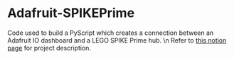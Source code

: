 # Adafruit-SPIKEPrime
Code used to build a PyScript which creates a connection between an Adafruit IO dashboard and a LEGO SPIKE Prime hub.
\n
Refer to [this notion page](https://www.notion.so/LEGO-SPIKE-Prime-Adafruit-Dashboard-8705d4ed60464339a6e0c5e5dffd241f?pvs=4) for project description.

